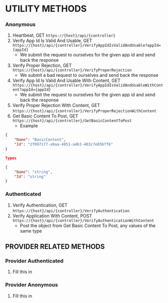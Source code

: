# UTILITY METHODS

### Anonymous

1. Heartbeat, GET `https://{host}/api/{controller}`
2. Verify App Id Is Valid And Usable, GET `https://{host}/api/{controller}/VerifyAppIdIsValidAndUsable?appId={appId}`
    - We submit the request to ourselves for the given app id and send back the response
3. Verify Proper Rejection, GET `https://{host}/api/{controller}/VerifyProperRejection`
    - We submit a bad request to ourselves and send back the response
4. Verify App Id Is Valid And Usable With Content, GET `https://{host}/api/{controller}/VerifyAppIdIsValidAndUsableWithContent?appId={appId}`
    - We submit the request to ourselves for the given app id and send back the response
5. Verify Proper Rejection With Content, GET `https://{host}/api/{controller}/VerifyProperRejectionWithContent`
6. Get Basic Content To Post, GET `https://{host}/api/{controller}/GetBasicContentToPost`
    - Example

```json
{
    "Name": "BasicContent",
    "Id": "2f097177-a9aa-4851-a4b3-403c7e05bff6"
}

Types

{
    "Name": "string",
    "Id": "string"
}
```

### Authenticated

1. Verify Authentication, GET `https://{host}/api/{controller}/VerifyAuthentication`
2. Verify Application With Content, POST `https://{host}/api/{controller}/VerifyAuthenticationWithContent`
    - Post the object from Get Basic Content To Post, any values of the same type

## PROVIDER RELATED METHODS

### Provider Authenticated

1. Fill this in

### Provider Anonymous

1. Fill this in
